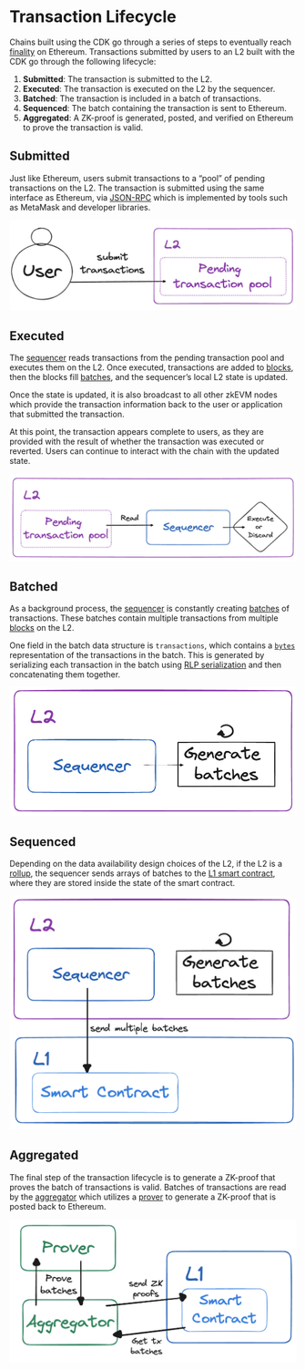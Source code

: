 # Transaction Lifecycle

Chains built using the CDK go through a series of steps to eventually reach [finality](./transaction-finality.md) on Ethereum. Transactions submitted by users to an L2 built with the CDK go through the following lifecycle:

1. **Submitted**: The transaction is submitted to the L2.
2. **Executed**: The transaction is executed on the L2 by the sequencer.
3. **Batched**: The transaction is included in a batch of transactions.
4. **Sequenced**: The batch containing the transaction is sent to Ethereum.
5. **Aggregated**: A ZK-proof is generated, posted, and verified on Ethereum to prove the transaction is valid.

## Submitted

Just like Ethereum, users submit transactions to a &ldquo;pool&rdquo; of pending transactions on the L2. The transaction is submitted using the same interface as Ethereum, via [JSON-RPC](https://ethereum.org/en/developers/docs/apis/json-rpc/) which is implemented by tools such as MetaMask and developer libraries.

![User submitting transactions to L2](../../img/cdk/user-to-pending-pool.png)

## Executed

The [sequencer](./architecture.md#sequencer) reads transactions from the pending transaction pool and executes them on the L2. Once executed, transactions are added to [blocks](./blocks.md#block), then the blocks fill [batches](./blocks.md#batch), and the sequencer’s local L2 state is updated.

Once the state is updated, it is also broadcast to all other zkEVM nodes which provide the transaction information back to the user or application that submitted the transaction.

At this point, the transaction appears complete to users, as they are provided with the result of whether the transaction was executed or reverted. Users can continue to interact with the chain with the updated state.

![Transaction executed on L2](../../img/cdk/execution.png)

## Batched

As a background process, the [sequencer](./architecture.md#sequencer) is constantly creating [batches](./blocks.md#batch) of transactions. These batches contain multiple transactions from multiple [blocks](./blocks.md#block) on the L2.

One field in the batch data structure is `transactions`, which contains a [`bytes`](https://docs.soliditylang.org/en/latest/types.html#bytes-and-string-as-arrays) representation of the transactions in the batch. This is generated by serializing each transaction in the batch using [RLP serialization](https://ethereum.org/en/developers/docs/data-structures-and-encoding/rlp/) and then concatenating them together.

![Batch of transactions](../../img/cdk/batch-generation.png)

## Sequenced

Depending on the data availability design choices of the L2, if the L2 is a [rollup](./rollup-vs-validium.md#rollups), the sequencer sends arrays of batches to the [L1 smart contract](./architecture.md#l1-smart-contracts), where they are stored inside the state of the smart contract.

![Sequence Batches](../../img/cdk/sequence-batches.png)

## Aggregated

The final step of the transaction lifecycle is to generate a ZK-proof that proves the batch of transactions is valid. Batches of transactions are read by the [aggregator](./architecture.md#aggregator) which utilizes a [prover](./architecture.md#prover) to generate a ZK-proof that is posted back to Ethereum.

![Aggregator posting ZK-proof](../../img/cdk/aggregate-batches.png)
